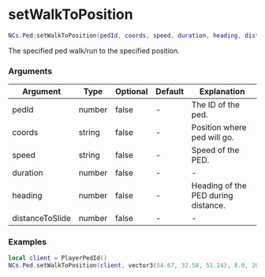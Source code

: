 # setWalkToPosition

```lua
NCs.Ped:setWalkToPosition(pedId, coords, speed, duration, heading, distanceToSlide)
```
The specified ped walk/run to the specified position.

### Arguments
| Argument        | Type   | Optional   | Default | Explanation                         |
|-----------------|--------|------------|---------|-------------------------------------|
| pedId           | number | false      | -       | The ID of the ped.                  |
| coords          | string | false      | -       | Position where ped will go.         |
| speed           | string | false      | -       | Speed of the PED.                   |
| duration        | number | false      | -       | -                                   |
| heading         | number | false      | -       | Heading of the PED during distance. |
| distanceToSlide | number | false      | -       | -                                   |

### Examples
```lua
local client = PlayerPedId()
NCs.Ped.setWalkToPosition(client, vector3(54.67, 32.58, 51.24), 8.0, 2000, 90.0, 8.0)
```